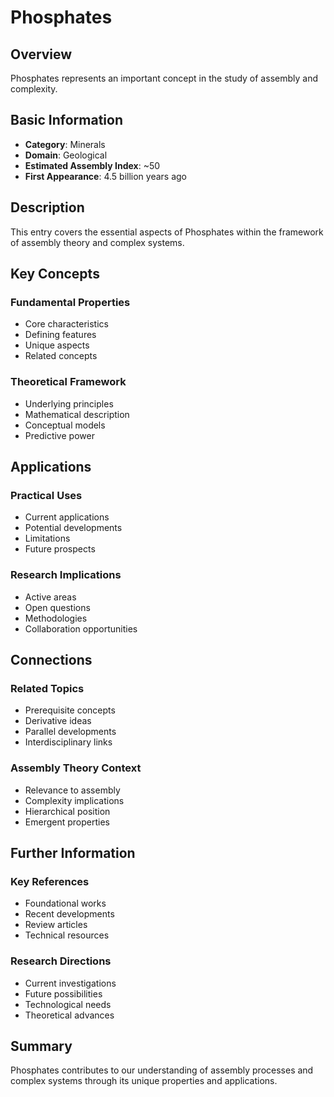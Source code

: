 # Phosphates

## Overview

Phosphates represents an important concept in the study of assembly and complexity.

## Basic Information

- **Category**: Minerals
- **Domain**: Geological
- **Estimated Assembly Index**: ~50
- **First Appearance**: 4.5 billion years ago

## Description

This entry covers the essential aspects of Phosphates within the framework of assembly theory and complex systems.

## Key Concepts

### Fundamental Properties
- Core characteristics
- Defining features
- Unique aspects
- Related concepts

### Theoretical Framework
- Underlying principles
- Mathematical description
- Conceptual models
- Predictive power

## Applications

### Practical Uses
- Current applications
- Potential developments
- Limitations
- Future prospects

### Research Implications
- Active areas
- Open questions
- Methodologies
- Collaboration opportunities

## Connections

### Related Topics
- Prerequisite concepts
- Derivative ideas
- Parallel developments
- Interdisciplinary links

### Assembly Theory Context
- Relevance to assembly
- Complexity implications
- Hierarchical position
- Emergent properties

## Further Information

### Key References
- Foundational works
- Recent developments
- Review articles
- Technical resources

### Research Directions
- Current investigations
- Future possibilities
- Technological needs
- Theoretical advances

## Summary

Phosphates contributes to our understanding of assembly processes and complex systems through its unique properties and applications.
